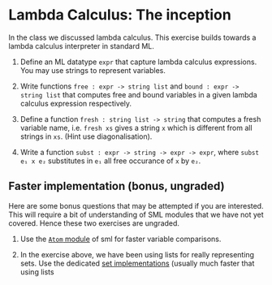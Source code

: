 # Lambda Calculus: The inception

In the class we discussed lambda calculus. This exercise builds
towards a lambda calculus interpreter in standard ML.

1. Define an ML datatype `expr` that capture lambda calculus
   expressions. You may use strings to represent variables.

2. Write functions `free : expr -> string list` and `bound : expr ->
   string list` that computes free and bound variables in a given
   lambda calculus expression respectively.

3. Define a function `fresh : string list -> string` that computes
   a fresh variable name, i.e. `fresh xs` gives a string `x` which is
   different from all strings in `xs`. (Hint use diagonalisation).

4. Write a function `subst : expr -> string -> expr -> expr`, where
   `subst e₁ x e₂` substitutes in `e₁` all free occurance of `x` by
   `e₂`.

## Faster implementation (bonus, ungraded)

Here are some bonus questions that may be attempted if you are
interested.  This will require a bit of understanding of SML modules
that we have not yet covered. Hence these two exercises are ungraded.

1. Use the [`Atom` module][atom] of sml for faster variable
   comparisons.

2. In the exercise above, we have been using lists for really
   representing sets. Use the dedicated [set implementations][sets]
   (usually much faster that using lists


[atom]: <https://www.classes.cs.uchicago.edu/archive/2015/spring/22620-1/atom-sig.html>
[sets]: <https://www.classes.cs.uchicago.edu/archive/2015/spring/22620-1/ord-set-sig.html>

